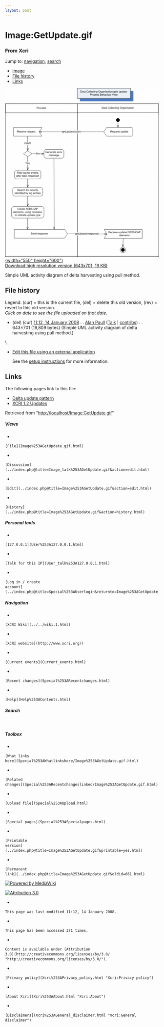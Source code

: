 ```yaml
---
layout: post
---
```








Image:GetUpdate.gif 
===================













### From Xcri 







Jump to: [navigation](Image%253AGetUpdate.gif.html#column-one),
[search](Image%253AGetUpdate.gif.html#searchInput)



-   [Image](Image%253AGetUpdate.gif.html#file)
-   [File history](Image%253AGetUpdate.gif.html#filehistory)
-   [Links](Image%253AGetUpdate.gif.html#filelinks)



[![Image:GetUpdate.gif](../images/thumb/8/8b/GetUpdate.gif/550px-GetUpdate.gif){width="550"
height="600"}](../images/8/8b/GetUpdate.gif)\
[Download high resolution version (643x701, 19
KB)](../images/8/8b/GetUpdate.gif)



Simple UML activity diagram of delta harvesting using pull method.

File history 
------------

Legend: (cur) = this is the current file, (del) = delete this old
version, (rev) = revert to this old version.\
*Click on date to see the file uploaded on that date*.

-   (del) (cur) [11:12, 14 January
    2008](../images/8/8b/GetUpdate.gif "/wiki/images/8/8b/GetUpdate.gif") .
    . [Alan
    Paull](../index.php@title=User%253AAlan_Paull&action=edit.html "User:Alan Paull")
    ([Talk](../index.php@title=User_talk%253AAlan_Paull&action=edit.html "User talk:Alan Paull")
    |
    [contribs](Special%253AContributions/Alan_Paull.html "Special:Contributions/Alan Paull")) .
    . 643×701 (19,809 bytes) (Simple UML activity
    diagram of delta harvesting using pull method.)

\
-   [Edit this file using an external
    application](../index.php@title=Image%253AGetUpdate.gif&action=edit&externaledit=true&mode=file "Image:GetUpdate.gif")
    

    See the [setup
    instructions](http://meta.wikimedia.org/wiki/Help:External_editors "http://meta.wikimedia.org/wiki/Help:External_editors") for more information.

    

Links 
-----

The following pages link to this file:

-   [Delta update
    pattern](Delta_update_pattern.html "Delta update pattern")
-   [XCRI 1.2 Updates](XCRI_1.2_Updates.html "XCRI 1.2 Updates")



Retrieved from
"[http://localhost/Image:GetUpdate.gif](Image%253AGetUpdate.gif.html)"

















##### Views



-   

    

    [File](Image%253AGetUpdate.gif.html)
-   

    

    [Discussion](../index.php@title=Image_talk%253AGetUpdate.gif&action=edit.html)
-   

    

    [Edit](../index.php@title=Image%253AGetUpdate.gif&action=edit.html)
-   

    

    [History](../index.php@title=Image%253AGetUpdate.gif&action=history.html)







##### Personal tools



-   

    

    [127.0.0.1](User%253A127.0.0.1.html)
-   

    

    [Talk for this IP](User_talk%253A127.0.0.1.html)
-   

    

    [Log in / create
    account](../index.php@title=Special%253AUserlogin&returnto=Image%253AGetUpdate.gif.html)











[](../../wiki.1.html "XCRI Wiki")





##### Navigation



-   

    

    [XCRI Wiki](../../wiki.1.html)
-   

    

    [XCRI website](http://www.xcri.org/)
-   

    

    [Current events](Current_events.html)
-   

    

    [Recent changes](Special%253ARecentchanges.html)
-   

    

    [Help](Help%253AContents.html)







##### Search





 









##### Toolbox



-   

    

    [What links
    here](Special%253AWhatlinkshere/Image%253AGetUpdate.gif.html)
-   

    

    [Related
    changes](Special%253ARecentchangeslinked/Image%253AGetUpdate.gif.html)
-   

    

    [Upload file](Special%253AUpload.html)
-   

    

    [Special pages](Special%253ASpecialpages.html)
-   

    

    [Printable
    version](../index.php@title=Image%253AGetUpdate.gif&printable=yes.html)
-   

    

    [Permanent
    link](../index.php@title=Image%253AGetUpdate.gif&oldid=661.html)















[![Powered by
MediaWiki](../skins/common/images/poweredby_mediawiki_88x31.png)](http://www.mediawiki.org/)





[![Attribution 3.0
](http://i.creativecommons.org/l/by/3.0/88x31.png)](http://creativecommons.org/licenses/by/3.0/)



-   

    

    This page was last modified 11:12, 14 January 2008.
-   

    

    This page has been accessed 371 times.
-   

    

    Content is available under [Attribution
    3.0](http://creativecommons.org/licenses/by/3.0/ "http://creativecommons.org/licenses/by/3.0/").
-   

    

    [Privacy policy](Xcri%253APrivacy_policy.html "Xcri:Privacy policy")
-   

    

    [About Xcri](Xcri%253AAbout.html "Xcri:About")
-   

    

    [Disclaimers](Xcri%253AGeneral_disclaimer.html "Xcri:General disclaimer")




